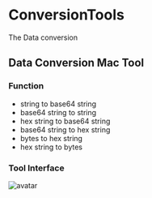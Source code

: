 # ConversionTools
The Data conversion 

##  Data Conversion Mac Tool

### Function 
* string to base64 string 
* base64 string to string 
* hex string to base64 string 
* base64 string to hex string 
* bytes to hex string 
* hex string to bytes 


### Tool Interface
![avatar](https://tva1.sinaimg.cn/large/006y8mN6ly1g8ah23zg3uj30i309kwey.jpg)

